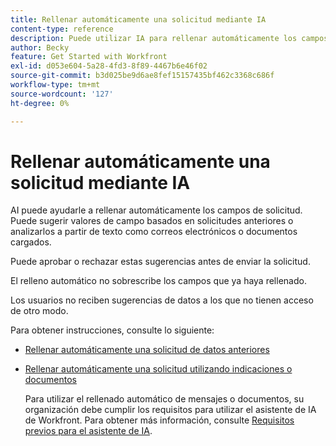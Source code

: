 ```yaml
---
title: Rellenar automáticamente una solicitud mediante IA
content-type: reference
description: Puede utilizar IA para rellenar automáticamente los campos de solicitud.
author: Becky
feature: Get Started with Workfront
exl-id: d053e604-5a28-4fd3-8f89-4467b6e46f02
source-git-commit: b3d025be9d6ae8fef15157435bf462c3368c686f
workflow-type: tm+mt
source-wordcount: '127'
ht-degree: 0%

---
```


# Rellenar automáticamente una solicitud mediante IA

AI puede ayudarle a rellenar automáticamente los campos de solicitud. Puede sugerir valores de campo basados en solicitudes anteriores o analizarlos a partir de texto como correos electrónicos o documentos cargados.

Puede aprobar o rechazar estas sugerencias antes de enviar la solicitud.

El relleno automático no sobrescribe los campos que ya haya rellenado.

Los usuarios no reciben sugerencias de datos a los que no tienen acceso de otro modo.

Para obtener instrucciones, consulte lo siguiente:

* [Rellenar automáticamente una solicitud de datos anteriores](/help/quicksilver/manage-work/requests/create-requests/autofill-suggestions-from-previous.md)
* [Rellenar automáticamente una solicitud utilizando indicaciones o documentos](/help/quicksilver/manage-work/requests/create-requests/autofill-from-prompt-document.md)

  Para utilizar el rellenado automático de mensajes o documentos, su organización debe cumplir los requisitos para utilizar el asistente de IA de Workfront. Para obtener más información, consulte [Requisitos previos para el asistente de IA](/help/quicksilver/workfront-basics/ai-assistant/ai-assistant-overview.md#prerequisites-to-ai-assistant).


